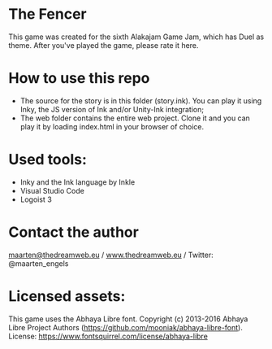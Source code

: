 # The Fencer
This game was created for the sixth Alakajam Game Jam, which has Duel as theme. After you've played the game, please rate it here.

# How to use this repo
- The source for the story is in this folder (story.ink). You can play it using Inky, the JS version of Ink and/or Unity-Ink integration;
- The web folder contains the entire web project. Clone it and you can play it by loading index.html in your browser of choice. 

# Used tools:
- Inky and the Ink language by Inkle
- Visual Studio Code
- Logoist 3

# Contact the author
maarten@thedreamweb.eu / www.thedreamweb.eu / Twitter: @maarten_engels

# Licensed assets:
This game uses the Abhaya Libre font. Copyright (c) 2013-2016 Abhaya Libre Project Authors (https://github.com/mooniak/abhaya-libre-font). License: https://www.fontsquirrel.com/license/abhaya-libre